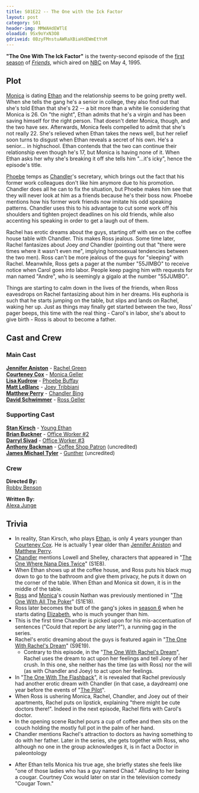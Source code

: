 ```yaml
---
title: S01E22 -- The One with the Ick Factor
layout: post
category: S01
header-img: MMWAHdEWTlE
oloadid: 9Sx9oYxN3O8
gdriveid: 0BzyFMnstuAWRaXBiaHdEWmEtYnM
---
```


<!--more--> 
<p><b>"The One With The Ick Factor"</b> is the twenty-second episode of the <a href="/wiki/First_season" title="First season" class="mw-redirect">first season</a> of <i><a href="/wiki/Friends" title="Friends">Friends</a></i>, which aired on <a href="/wiki/NBC" title="NBC">NBC</a> on May 4, 1995.
</p>
<h2><span class="mw-headline" id="Plot">Plot</span></h2>
<p><a href="/wiki/Monica" title="Monica" class="mw-redirect">Monica</a> is dating <a href="/wiki/Ethan" title="Ethan">Ethan</a> and the relationship seems to be going pretty well. When she tells the gang he's a senior in college, they also find out that she's told Ethan that she's 22 -- a bit more than a white lie considering that Monica is 26. On "the night", Ethan admits that he's a virgin and has been saving himself for the right person. That doesn't deter Monica, though, and the two have sex. Afterwards, Monica feels compelled to admit that she's not really 22. She's relieved when Ethan takes the news well, but her relief soon turns to disgust when Ethan reveals a secret of his own. He's a senior... in highschool.  Ethan contends that the two can continue their relationship even though he's 17, but Monica is having none of it. When Ethan asks her why she's breaking it off she tells him "...it's icky", hence the episode's title.
</p><p><a href="/wiki/Phoebe" title="Phoebe" class="mw-redirect">Phoebe</a> temps as <a href="/wiki/Chandler" title="Chandler" class="mw-redirect">Chandler</a>'s secretary, which brings out the fact that his former work colleagues don't like him anymore due to his promotion. Chandler does all he can to fix the situation, but Phoebe makes him see that they will never look at him as a friends because he's their boss now. Phoebe mentions how his former work friends now imitate his odd speaking patterns. Chandler uses this to his advantage to cut some work off his shoulders and tighten project deadlines on his old friends, while also accenting his speaking in order to get a laugh out of them.
</p><p>Rachel has erotic dreams about the guys, starting off with sex on the coffee house table with Chandler. This makes Ross jealous. Some time later, Rachel fantasizes about Joey <i>and</i> Chandler (pointing out that "there were times where it wasn't even me", implying homosexual tendencies between the two men). Ross can't be more jealous of the guys for "sleeping" with Rachel. Meanwhile, Ross gets a pager at the number "55JIMBO" to receive notice when Carol goes into labor. People keep paging him with requests for man named "Andre", who is seemingly a gigalo at the number "55JUMBO".
</p><p>Things are starting to calm down in the lives of the friends, when Ross eavesdrops on Rachel fantasizing about him in her dreams. His euphoria is such that he starts jumping on the table, but slips and lands on Rachel, waking her up. Just as things may finally get started between the two, Ross' pager beeps, this time with the real thing - Carol's in labor, she's about to give birth - Ross is about to become a father.
</p>
<h2><span class="mw-headline" id="Cast_and_Crew">Cast and Crew</span></h2>
<h3><span class="mw-headline" id="Main_Cast">Main Cast</span></h3>
<p><b><a href="/wiki/Jennifer_Aniston" title="Jennifer Aniston">Jennifer Aniston</a></b> - <a href="/wiki/Rachel_Green" title="Rachel Green">Rachel Green</a><br />
<b><a href="/wiki/Courteney_Cox" title="Courteney Cox">Courteney Cox</a></b> - <a href="/wiki/Monica_Geller" title="Monica Geller" class="mw-redirect">Monica Geller</a><br />
<b><a href="/wiki/Lisa_Kudrow" title="Lisa Kudrow">Lisa Kudrow</a></b> - <a href="/wiki/Phoebe_Buffay" title="Phoebe Buffay">Phoebe Buffay</a><br />
<b><a href="/wiki/Matt_LeBlanc" title="Matt LeBlanc">Matt LeBlanc</a></b> - <a href="/wiki/Joey_Tribbiani" title="Joey Tribbiani" class="mw-redirect">Joey Tribbiani</a><br />
<b><a href="/wiki/Matthew_Perry" title="Matthew Perry">Matthew Perry</a></b> - <a href="/wiki/Chandler_Bing" title="Chandler Bing">Chandler Bing</a><br />
<b><a href="/wiki/David_Schwimmer" title="David Schwimmer">David Schwimmer</a></b> - <a href="/wiki/Ross_Geller" title="Ross Geller">Ross Geller</a><br />
</p>
<h3><span class="mw-headline" id="Supporting_Cast">Supporting Cast</span></h3>
<p><b><a href="/wiki/Stan_Kirsch?action=edit&amp;redlink=1" class="new" title="Stan Kirsch (page does not exist)">Stan Kirsch</a></b> - <a href="/wiki/Young_Ethan" title="Young Ethan">Young Ethan</a><br />
<b><a href="/wiki/Brian_Buckner" title="Brian Buckner">Brian Buckner</a></b> - <a href="/wiki/Unnamed_Season_1_Characters#Office_Worker.232" title="Unnamed Season 1 Characters">Office Worker #2</a><br />
<b><a href="/wiki/Darryl_Sivad?action=edit&amp;redlink=1" class="new" title="Darryl Sivad (page does not exist)">Darryl Sivad</a></b> - <a href="/wiki/Unnamed_Season_1_Characters#Office_Worker.233" title="Unnamed Season 1 Characters">Office Worker #3</a><br />
<b><a href="/wiki/Anthony_Backman?action=edit&amp;redlink=1" class="new" title="Anthony Backman (page does not exist)">Anthony Backman</a></b> - <a href="/wiki/Unnamed_Season_1_Characters#Coffee_Shop_Patron" title="Unnamed Season 1 Characters">Coffee Shop Patron</a> (uncredited)<br />
<b><a href="/wiki/James_Michael_Tyler" title="James Michael Tyler">James Michael Tyler</a></b> - <a href="/wiki/Gunther" title="Gunther">Gunther</a> (uncredited)<br />
</p>
<h3><span class="mw-headline" id="Crew">Crew</span></h3>
<p><b>Directed By:</b><br /> 
<a href="/wiki/Robby_Benson" title="Robby Benson">Robby Benson</a><br />
</p><p><b>Written By:</b><br /> 
<a href="/wiki/Alexa_Junge" title="Alexa Junge">Alexa Junge</a><br />
</p>
<h2><span class="mw-headline" id="Trivia">Trivia</span></h2>
<ul><li>In reality, Stan Kirsch, who plays <a href="/wiki/Ethan" title="Ethan">Ethan</a>, is only 4 years younger than <a href="/wiki/Courteney_Cox" title="Courteney Cox">Courteney Cox</a>. He is actually 1 year older than <a href="/wiki/Jennifer_Aniston" title="Jennifer Aniston">Jennifer Aniston</a> and <a href="/wiki/Matthew_Perry" title="Matthew Perry">Matthew Perry</a>.
</li><li><a href="/wiki/Chandler" title="Chandler" class="mw-redirect">Chandler</a> mentions Lowell and Shelley, characters that appeared in "<a href="/wiki/The_One_Where_Nana_Dies_Twice" title="The One Where Nana Dies Twice">The One Where Nana Dies Twice</a>" (S1E8).
</li><li>When Ethan shows up at the coffee house, and Ross puts his black mug down to go to the bathroom and give them privacy, he puts it down on the corner of the table. When Ethan and Monica sit down, it is in the middle of the table.
</li><li><a href="/wiki/Ross" title="Ross" class="mw-redirect">Ross</a> and <a href="/wiki/Monica" title="Monica" class="mw-redirect">Monica</a>'s cousin Nathan was previously mentioned in "<a href="/wiki/The_One_With_All_The_Poker" title="The One With All The Poker">The One With All The Poker</a>" (S1E18).
</li><li>Ross later becomes the butt of the gang's jokes in <a href="/wiki/Season_6" title="Season 6">season 6</a> when he starts dating <a href="/wiki/Elizabeth" title="Elizabeth" class="mw-redirect">Elizabeth</a>, who is much younger than him.
</li><li>This is the first time Chandler is picked upon for his mis-accentuation of sentences ("Could that report <i>be</i> any later?"), a running gag in the series.
</li><li>Rachel's erotic dreaming about the guys is featured again in "<a href="/wiki/The_One_With_Rachel%27s_Dream" title="The One With Rachel's Dream">The One With Rachel's Dream</a>" (S9E19).
<ul><li>Contrary to this episode, in the "<a href="/wiki/The_One_With_Rachel%27s_Dream" title="The One With Rachel's Dream">The One With Rachel's Dream</a>", Rachel uses the dream to act upon her feelings and tell Joey of her crush. In this one, she neither has the time (as with Ross) nor the will (as with Chandler and Joey) to act upon her feelings.
</li></ul>
</li><li>In "<a href="/wiki/The_One_With_The_Flashback" title="The One With The Flashback">The One With The Flashback</a>", it is revealed that Rachel previously had another erotic dream with Chandler (in that case, a daydream) one year before the events of "<a href="/wiki/The_Pilot" title="The Pilot">The Pilot</a>".
</li><li>When Ross is ushering Monica, Rachel, Chandler, and Joey out of their apartments, Rachel puts on lipstick, explaining "there might be cute doctors there!". Indeed in the next episode, Rachel flirts with Carol's doctor.
</li><li>In the opening scene Rachel pours a cup of coffee and then sits on the couch holding the mostly full pot in the palm of her hand.
</li><li>Chandler mentions Rachel's attraction to doctors as having something to do with her father. Later in the series, she gets together with Ross, who although no one in the group acknowledges it, is in fact a Doctor in paleontology
</li></ul>
<ul><li> After Ethan tells Monica his true age, she briefly states she feels like "one of those ladies who has a guy named Chad." Alluding to her being a cougar. Courtney Cox would later on star in the television comedy "Cougar Town."
</li></ul>
